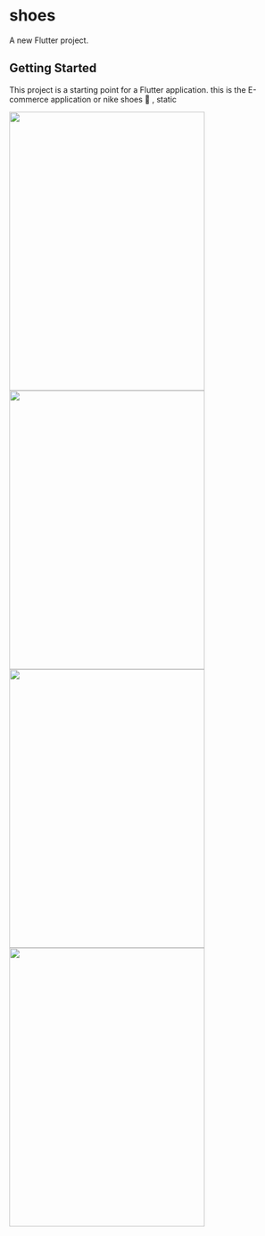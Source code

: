 # shoes

A new Flutter project.

## Getting Started

This project is a starting point for a Flutter application.
this is the E-commerce application or nike shoes 👟 , static

<img src="https://github.com/gursahib204/Nike_shoes_flutter/assets/105225210/bb610f5f-3287-48ee-b60f-ad10f4a63a56" 
     width="350" 
     height="500" />
     <img src="https://github.com/gursahib204/News-Application/assets/105225210/1fe379e0-91ab-4c36-9252-3cdc19279798" 
     width="350" 
     height="500" />
     <img src="https://github.com/gursahib204/News-Application/assets/105225210/8244bf05-9e6b-4c14-8599-c8a1f74ff9e6" 
     width="350" 
     height="500" />
     <img src="https://github.com/gursahib204/News-Application/assets/105225210/3577c2a6-7dea-4d7c-a540-7069eeec0f18" 
     width="350" 
     height="500" />
     
